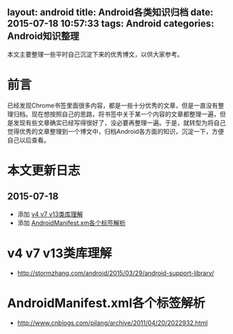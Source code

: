 layout: android
title: Android各类知识归档
date: 2015-07-18 10:57:33
tags: Android 
categories: Android知识整理
---
本文主要整理一些平时自己沉淀下来的优秀博文，以供大家参考。

<!--more-->

# 前言
已经发现Chrome书签里面很多内容，都是一些十分优秀的文章，但是一直没有整理归档。现在想按照自己的思路，将书签中关于某一个内容的文章都整理一遍，但是发现有些文章确实已经写得很好了，没必要再整理一遍。于是，就转型为将自己觉得优秀的文章整理到一个博文中，归档Android各方面的知识，沉淀一下，方便自己以后查看。

# 本文更新日志

## 2015-07-18
+ 添加 [v4 v7 v13类库理解](#chap-support-lib)
+ 添加 [AndroidManifest.xm各个标签解析](#chap-parse-AndroidManifest)

<a name="support-lib" id="chap-support-lib"></a>
# v4 v7 v13类库理解
+ http://stormzhang.com/android/2015/03/29/android-support-library/

<a name="AndroidManifest解析" id="chap-parse-AndroidManifest"></a>
# AndroidManifest.xml各个标签解析
+ http://www.cnblogs.com/pilang/archive/2011/04/20/2022932.html

# 